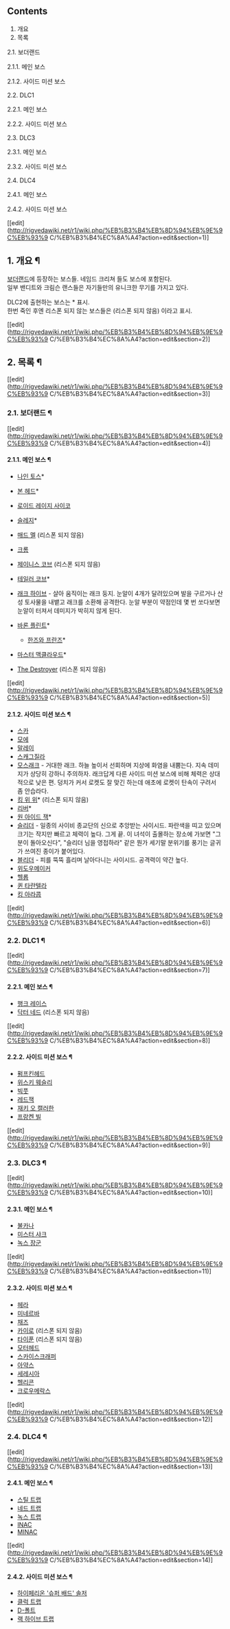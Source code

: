 ## Contents

    

1. 개요 
2. 목록 
    

2.1. 보더랜드

    

2.1.1. 메인 보스

2.1.2. 사이드 미션 보스

2.2. DLC1

    

2.2.1. 메인 보스

2.2.2. 사이드 미션 보스

2.3. DLC3

    

2.3.1. 메인 보스

2.3.2. 사이드 미션 보스

2.4. DLC4

    

2.4.1. 메인 보스

2.4.2. 사이드 미션 보스

[[edit](http://rigvedawiki.net/r1/wiki.php/%EB%B3%B4%EB%8D%94%EB%9E%9C%EB%93%9
C/%EB%B3%B4%EC%8A%A4?action=edit&section=1)]

## 1. 개요 ¶

[보더랜드](%EB%B3%B4%EB%8D%94%EB%9E%9C%EB%93%9C.md)에 등장하는 보스들. 네임드 크리쳐 들도 보스에
포함된다.  
일부 밴디트와 크림슨 랜스들은 자기들만의 유니크한 무기를 가지고 있다.

  

DLC2에 출현하는 보스는 * 표시.  
한번 죽인 후엔 리스폰 되지 않는 보스들은 (리스폰 되지 않음) 이라고 표시.

  

[[edit](http://rigvedawiki.net/r1/wiki.php/%EB%B3%B4%EB%8D%94%EB%9E%9C%EB%93%9
C/%EB%B3%B4%EC%8A%A4?action=edit&section=2)]

## 2. 목록 ¶

[[edit](http://rigvedawiki.net/r1/wiki.php/%EB%B3%B4%EB%8D%94%EB%9E%9C%EB%93%9
C/%EB%B3%B4%EC%8A%A4?action=edit&section=3)]

### 2.1. 보더랜드 ¶

[[edit](http://rigvedawiki.net/r1/wiki.php/%EB%B3%B4%EB%8D%94%EB%9E%9C%EB%93%9
C/%EB%B3%B4%EC%8A%A4?action=edit&section=4)]

#### 2.1.1. 메인 보스 ¶

  * [나인 토스](%EB%82%98%EC%9D%B8%20%ED%86%A0%EC%8A%A4.md)*
  * [본 헤드](%EB%B3%B8%20%ED%97%A4%EB%93%9C.md)*
  * [로이드 레이지 사이코](%EB%A1%9C%EC%9D%B4%EB%93%9C%20%EB%A0%88%EC%9D%B4%EC%A7%80%20%EC%82%AC%EC%9D%B4%EC%BD%94.md)
  * [슬레지](%EC%8A%AC%EB%A0%88%EC%A7%80.md)*
  * [매드 멜](%EB%A7%A4%EB%93%9C%20%EB%A9%9C.md) (리스폰 되지 않음)
  * [크롬](%ED%81%AC%EB%A1%AC%28%EB%B3%B4%EB%8D%94%EB%9E%9C%EB%93%9C%29.md)
  * [제이니스 코브](%EC%A0%9C%EC%9D%B4%EB%8B%88%EC%8A%A4%20%EC%BD%94%EB%B8%8C.md) (리스폰 되지 않음)
  * [테일러 코브](%ED%85%8C%EC%9D%BC%EB%9F%AC%20%EC%BD%94%EB%B8%8C.md)*
  * [래크 하이브](%EB%9E%98%ED%81%AC%20%ED%95%98%EC%9D%B4%EB%B8%8C.md) \- 살아 움직이는 래크 둥지. 눈알이 4개가 달려있으며 발을 구르거나 산성 토사물을 내뱉고 래크를 소환해 공격한다. 눈알 부분이 약점인데 몇 번 쏘다보면 눈알이 터져서 데미지가 박히지 않게 된다.
  * [바론 플린트](%EB%B0%94%EB%A1%A0%20%ED%94%8C%EB%A6%B0%ED%8A%B8.md)*  

    * [한즈와 프란즈](%ED%95%9C%EC%A6%88%EC%99%80%20%ED%94%84%EB%9E%80%EC%A6%88.md)*
  * [마스터 맥클라우드](%EB%A7%88%EC%8A%A4%ED%84%B0%20%EB%A7%A5%ED%81%B4%EB%9D%BC%EC%9A%B0%EB%93%9C.md)*
  * [The Destroyer](The%20Destroyer.md) (리스폰 되지 않음)  

[[edit](http://rigvedawiki.net/r1/wiki.php/%EB%B3%B4%EB%8D%94%EB%9E%9C%EB%93%9
C/%EB%B3%B4%EC%8A%A4?action=edit&section=5)]

#### 2.1.2. 사이드 미션 보스 ¶

  * [스카](%EC%8A%A4%EC%BA%90%EA%B7%B8#-3.1.md)
  * [모에](%EC%8A%A4%EC%BA%90%EA%B7%B8#-3.2.md)
  * [말레이](%EC%8A%A4%EC%BA%90%EA%B7%B8#-3.2.md)
  * [스캐그질라](%EC%8A%A4%EC%BA%90%EA%B7%B8#-3.3.md)
  * [모스래크](%EB%AA%A8%EC%8A%A4%EB%9E%98%ED%81%AC.md) \- 거대한 래크. 하늘 높이서 선회하며 지상에 화염을 내뿜는다. 지속 데미지가 상당히 강하니 주의하자. 래크답게 다른 사이드 미션 보스에 비해 체력은 상대적으로 낮은 편. 덩치가 커서 로켓도 잘 맞긴 하는데 애초에 로켓이 탄속이 구려서 좀 안습라다.
  * [킹 위 위](%ED%82%B9%20%EC%9C%84%20%EC%9C%84.md)* (리스폰 되지 않음)
  * [리버](%EB%A6%AC%EB%B2%84%28%EB%B3%B4%EB%8D%94%EB%9E%9C%EB%93%9C%29.md)*
  * [원 아이드 잭](%EC%9B%90%20%EC%95%84%EC%9D%B4%EB%93%9C%20%EC%9E%AD.md)*
  * [슬리더](%EC%8A%AC%EB%A6%AC%EB%8D%94.md) \- 일종의 사이비 종교단의 신으로 추앙받는 사이시드. 파란색을 띠고 있으며 크기는 작지만 빠르고 체력이 높다. 그게 끝. 이 녀석이 출몰하는 장소에 가보면 "그 분이 돌아오신다", "슬리더 님을 영접하라" 같은 뭔가 세기말 분위기를 풍기는 글귀가 쓰여진 종이가 붙어있다.
  * [블리더](%EB%B8%94%EB%A6%AC%EB%8D%94.md) \- 피를 뚝뚝 흘리며 날아다니는 사이시드. 공격력이 약간 높다.
  * [위도우메이커](%EC%8A%A4%ED%8C%8C%EC%9D%B4%EB%8D%94%EC%95%A4%ED%8A%B8#-3.1.1.md)
  * [헬롭](%EC%8A%A4%ED%8C%8C%EC%9D%B4%EB%8D%94%EC%95%A4%ED%8A%B8#-3.1.2.md)
  * [퀸 타란텔라](%EC%8A%A4%ED%8C%8C%EC%9D%B4%EB%8D%94%EC%95%A4%ED%8A%B8#-3.1.3.md)
  * [킹 아라콥](%EC%8A%A4%ED%8C%8C%EC%9D%B4%EB%8D%94%EC%95%A4%ED%8A%B8#-3.1.4.md)

[[edit](http://rigvedawiki.net/r1/wiki.php/%EB%B3%B4%EB%8D%94%EB%9E%9C%EB%93%9
C/%EB%B3%B4%EC%8A%A4?action=edit&section=6)]

### 2.2. DLC1 ¶

[[edit](http://rigvedawiki.net/r1/wiki.php/%EB%B3%B4%EB%8D%94%EB%9E%9C%EB%93%9
C/%EB%B3%B4%EC%8A%A4?action=edit&section=7)]

#### 2.2.1. 메인 보스 ¶

  * [행크 레이스](%ED%96%89%ED%81%AC%20%EB%A0%88%EC%9D%B4%EC%8A%A4.md)
  * [닥터 네드](%EB%8B%A5%ED%84%B0%20%EB%84%A4%EB%93%9C.md) (리스폰 되지 않음)  

[[edit](http://rigvedawiki.net/r1/wiki.php/%EB%B3%B4%EB%8D%94%EB%9E%9C%EB%93%9
C/%EB%B3%B4%EC%8A%A4?action=edit&section=8)]

#### 2.2.2. 사이드 미션 보스 ¶

  * [펌프킨헤드](%ED%8E%8C%ED%94%84%ED%82%A8%ED%97%A4%EB%93%9C.md)
  * [위스키 웨슬리](%EC%9C%84%EC%8A%A4%ED%82%A4%20%EC%9B%A8%EC%8A%AC%EB%A6%AC.md)
  * [빅풋](%EB%B9%85%ED%92%8B%28%EB%B3%B4%EB%8D%94%EB%9E%9C%EB%93%9C%29.md)
  * [레드잭](%EB%A0%88%EB%93%9C%EC%9E%AD.md)
  * [재키 오 캘러한](%EC%9E%AC%ED%82%A4%20%EC%98%A4%20%EC%BA%98%EB%9F%AC%ED%95%9C.md)
  * [프랑켄 빌](%ED%94%84%EB%9E%91%EC%BC%84%20%EB%B9%8C.md)  

[[edit](http://rigvedawiki.net/r1/wiki.php/%EB%B3%B4%EB%8D%94%EB%9E%9C%EB%93%9
C/%EB%B3%B4%EC%8A%A4?action=edit&section=9)]

### 2.3. DLC3 ¶

[[edit](http://rigvedawiki.net/r1/wiki.php/%EB%B3%B4%EB%8D%94%EB%9E%9C%EB%93%9
C/%EB%B3%B4%EC%8A%A4?action=edit&section=10)]

#### 2.3.1. 메인 보스 ¶

  * [불카나](%EB%B6%88%EC%B9%B4%EB%82%98.md)
  * [미스터 샤크](%EB%AF%B8%EC%8A%A4%ED%84%B0%20%EC%83%A4%ED%81%AC.md)
  * [녹스 장군](%EB%85%B9%EC%8A%A4%20%EC%9E%A5%EA%B5%B0.md)  

[[edit](http://rigvedawiki.net/r1/wiki.php/%EB%B3%B4%EB%8D%94%EB%9E%9C%EB%93%9
C/%EB%B3%B4%EC%8A%A4?action=edit&section=11)]

#### 2.3.2. 사이드 미션 보스 ¶

  * [헤라](%ED%97%A4%EB%9D%BC.md)
  * [미네르바](%EB%AF%B8%EB%84%A4%EB%A5%B4%EB%B0%94.md)
  * [채즈](%EC%B1%84%EC%A6%88.md)
  * [카이로](%EC%B9%B4%EC%9D%B4%EB%A1%9C.md) (리스폰 되지 않음)
  * [타이푼](%ED%83%80%EC%9D%B4%ED%91%BC.md) (리스폰 되지 않음)
  * [모터헤드](%EB%AA%A8%ED%84%B0%ED%97%A4%EB%93%9C.md)
  * [스카이스크래퍼](%EC%8A%A4%EC%B9%B4%EC%9D%B4%EC%8A%A4%ED%81%AC%EB%9E%98%ED%8D%BC.md)
  * [아약스](%EC%95%84%EC%95%BD%EC%8A%A4.md)
  * [세레시아](%EC%84%B8%EB%A0%88%EC%8B%9C%EC%95%84.md)
  * [헬리콘](%ED%97%AC%EB%A6%AC%EC%BD%98.md)
  * [크로우메락스](%ED%81%AC%EB%A1%9C%EC%9A%B0%EB%A9%94%EB%9D%BD%EC%8A%A4.md)  

[[edit](http://rigvedawiki.net/r1/wiki.php/%EB%B3%B4%EB%8D%94%EB%9E%9C%EB%93%9
C/%EB%B3%B4%EC%8A%A4?action=edit&section=12)]

### 2.4. DLC4 ¶

[[edit](http://rigvedawiki.net/r1/wiki.php/%EB%B3%B4%EB%8D%94%EB%9E%9C%EB%93%9
C/%EB%B3%B4%EC%8A%A4?action=edit&section=13)]

#### 2.4.1. 메인 보스 ¶

  * [스틸 트랩](%EC%8A%A4%ED%8B%B8%20%ED%8A%B8%EB%9E%A9.md)
  * [네드 트랩](%EB%84%A4%EB%93%9C%20%ED%8A%B8%EB%9E%A9.md)
  * [녹스 트랩](%EB%85%B9%EC%8A%A4%20%ED%8A%B8%EB%9E%A9.md)
  * [INAC](INAC.md)
  * [MINAC](MINAC.md)  

[[edit](http://rigvedawiki.net/r1/wiki.php/%EB%B3%B4%EB%8D%94%EB%9E%9C%EB%93%9
C/%EB%B3%B4%EC%8A%A4?action=edit&section=14)]

#### 2.4.2. 사이드 미션 보스 ¶

  * [하이페리온 '슈퍼 배드' 솔저](%ED%95%98%EC%9D%B4%ED%8E%98%EB%A6%AC%EC%98%A8%20%27%EC%8A%88%ED%8D%BC%20%EB%B0%B0%EB%93%9C%27%20%EC%86%94%EC%A0%80.md)
  * [클럭 트랩](%ED%81%B4%EB%9F%AD%20%ED%8A%B8%EB%9E%A9.md)
  * [D-폴트](D-%ED%8F%B4%ED%8A%B8.md)
  * [랙 하이브 트랩](%EB%9E%99%20%ED%95%98%EC%9D%B4%EB%B8%8C%20%ED%8A%B8%EB%9E%A9.md)

